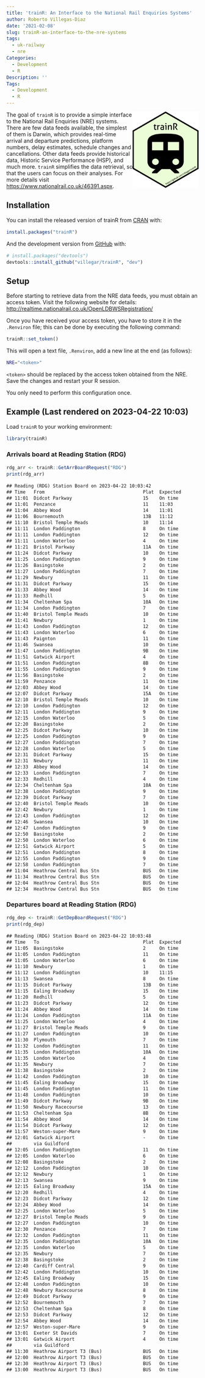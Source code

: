 ```yaml
---
title: 'trainR: An Interface to the National Rail Enquiries Systems'
author: Roberto Villegas-Diaz
date: '2021-02-08'
slug: trainR-an-interface-to-the-nre-systems
tags:
  - uk-railway
  - nre
Categories:
  - Development
  - R
Description: ''
Tags:
  - Development
  - R
---
```


<img src="https://raw.githubusercontent.com/villegar/trainR/main/inst/images/logo.png" alt="logo" align="right" height=200px/>

The goal of `trainR` is to provide a simple interface to the 
National Rail Enquiries (NRE) systems. There are few data feeds 
available, the simplest of them is Darwin, which provides real-time 
arrival and departure predictions, platform numbers, delay estimates, 
schedule changes and cancellations. Other data feeds provide historical 
data, Historic Service Performance (HSP), and much more. `trainR` 
simplifies the data retrieval, so that the users can focus on their 
analyses. For more details visit 
https://www.nationalrail.co.uk/46391.aspx.

## Installation

You can install the released version of trainR from [CRAN](https://CRAN.R-project.org) with:

``` r
install.packages("trainR")
```

And the development version from [GitHub](https://github.com/) with:

``` r
# install.packages("devtools")
devtools::install_github("villegar/trainR", "dev")
```

## Setup
Before starting to retrieve data from the NRE data feeds, you must obtain an access token. 
Visit the following website for details: http://realtime.nationalrail.co.uk/OpenLDBWSRegistration/

Once you have received your access token, you have to store it in the `.Renviron` file; this can be 
done by executing the following command:


```r
trainR::set_token()
```

This will open a text file, `.Renviron`, add a new line at the end (as follows):

```bash
NRE="<token>"
```

`<token>` should be replaced by the access token obtained from the NRE. Save the changes and restart 
your R session.

You only need to perform this configuration once.

## Example (Last rendered on 2023-04-22 10:03)

Load `trainR` to your working environment:

```r
library(trainR)
```

### Arrivals board at Reading Station (RDG)


```r
rdg_arr <- trainR::GetArrBoardRequest("RDG")
print(rdg_arr)
```

```
## Reading (RDG) Station Board on 2023-04-22 10:03:42
## Time   From                                    Plat  Expected
## 11:01  Didcot Parkway                          15    On time
## 11:01  Penzance                                11    11:03
## 11:04  Abbey Wood                              14    11:01
## 11:06  Bournemouth                             13B   11:12
## 11:10  Bristol Temple Meads                    10    11:14
## 11:11  London Paddington                       8     On time
## 11:11  London Paddington                       12    On time
## 11:11  London Waterloo                         4     On time
## 11:21  Bristol Parkway                         11A   On time
## 11:24  Didcot Parkway                          10    On time
## 11:25  London Paddington                       9     On time
## 11:26  Basingstoke                             2     On time
## 11:27  London Paddington                       7     On time
## 11:29  Newbury                                 11    On time
## 11:31  Didcot Parkway                          15    On time
## 11:33  Abbey Wood                              14    On time
## 11:33  Redhill                                 5     On time
## 11:34  Cheltenham Spa                          10A   On time
## 11:34  London Paddington                       7     On time
## 11:40  Bristol Temple Meads                    10    On time
## 11:41  Newbury                                 1     On time
## 11:43  London Paddington                       12    On time
## 11:43  London Waterloo                         6     On time
## 11:43  Paignton                                11    On time
## 11:46  Swansea                                 10    On time
## 11:47  London Paddington                       9B    On time
## 11:51  Gatwick Airport                         4     On time
## 11:51  London Paddington                       8B    On time
## 11:55  London Paddington                       9     On time
## 11:56  Basingstoke                             2     On time
## 11:59  Penzance                                11    On time
## 12:03  Abbey Wood                              14    On time
## 12:07  Didcot Parkway                          15A   On time
## 12:10  Bristol Temple Meads                    10    On time
## 12:10  London Paddington                       12    On time
## 12:11  London Paddington                       9     On time
## 12:15  London Waterloo                         5     On time
## 12:20  Basingstoke                             2     On time
## 12:25  Didcot Parkway                          10    On time
## 12:25  London Paddington                       9     On time
## 12:27  London Paddington                       7     On time
## 12:28  London Waterloo                         5     On time
## 12:31  Didcot Parkway                          15    On time
## 12:31  Newbury                                 11    On time
## 12:33  Abbey Wood                              14    On time
## 12:33  London Paddington                       7     On time
## 12:33  Redhill                                 4     On time
## 12:34  Cheltenham Spa                          10A   On time
## 12:38  London Paddington                       9     On time
## 12:39  Didcot Parkway                          7     On time
## 12:40  Bristol Temple Meads                    10    On time
## 12:42  Newbury                                 1     On time
## 12:43  London Paddington                       12    On time
## 12:46  Swansea                                 10    On time
## 12:47  London Paddington                       9     On time
## 12:50  Basingstoke                             2     On time
## 12:50  London Waterloo                         6     On time
## 12:51  Gatwick Airport                         5     On time
## 12:51  London Paddington                       8     On time
## 12:55  London Paddington                       9     On time
## 12:58  London Paddington                       7     On time
## 11:04  Heathrow Central Bus Stn                BUS   On time
## 11:34  Heathrow Central Bus Stn                BUS   On time
## 12:04  Heathrow Central Bus Stn                BUS   On time
## 12:34  Heathrow Central Bus Stn                BUS   On time
```

### Departures board at Reading Station (RDG)


```r
rdg_dep <- trainR::GetDepBoardRequest("RDG")
print(rdg_dep)
```

```
## Reading (RDG) Station Board on 2023-04-22 10:03:48
## Time   To                                      Plat  Expected
## 11:05  Basingstoke                             2     On time
## 11:05  London Paddington                       11    On time
## 11:05  London Waterloo                         6     On time
## 11:10  Newbury                                 1     On time
## 11:12  London Paddington                       10    11:15
## 11:13  Swansea                                 8     On time
## 11:15  Didcot Parkway                          13B   On time
## 11:15  Ealing Broadway                         15    On time
## 11:20  Redhill                                 5     On time
## 11:23  Didcot Parkway                          12    On time
## 11:24  Abbey Wood                              14    On time
## 11:24  London Paddington                       11A   On time
## 11:25  London Waterloo                         4     On time
## 11:27  Bristol Temple Meads                    9     On time
## 11:27  London Paddington                       10    On time
## 11:30  Plymouth                                7     On time
## 11:32  London Paddington                       11    On time
## 11:35  London Paddington                       10A   On time
## 11:35  London Waterloo                         4     On time
## 11:35  Newbury                                 7     On time
## 11:38  Basingstoke                             2     On time
## 11:42  London Paddington                       10    On time
## 11:45  Ealing Broadway                         15    On time
## 11:45  London Paddington                       11    On time
## 11:48  London Paddington                       10    On time
## 11:49  Didcot Parkway                          9B    On time
## 11:50  Newbury Racecourse                      13    On time
## 11:53  Cheltenham Spa                          8B    On time
## 11:54  Abbey Wood                              14    On time
## 11:54  Didcot Parkway                          12    On time
## 11:57  Weston-super-Mare                       9     On time
## 12:01  Gatwick Airport                         -     On time
##        via Guildford                           
## 12:05  London Paddington                       11    On time
## 12:05  London Waterloo                         6     On time
## 12:08  Basingstoke                             2     On time
## 12:12  London Paddington                       10    On time
## 12:12  Newbury                                 1     On time
## 12:13  Swansea                                 9     On time
## 12:15  Ealing Broadway                         15A   On time
## 12:20  Redhill                                 4     On time
## 12:23  Didcot Parkway                          12    On time
## 12:24  Abbey Wood                              14    On time
## 12:25  London Waterloo                         5     On time
## 12:27  Bristol Temple Meads                    9     On time
## 12:27  London Paddington                       10    On time
## 12:30  Penzance                                7     On time
## 12:32  London Paddington                       11    On time
## 12:35  London Paddington                       10A   On time
## 12:35  London Waterloo                         5     On time
## 12:35  Newbury                                 7     On time
## 12:38  Basingstoke                             2     On time
## 12:40  Cardiff Central                         9     On time
## 12:42  London Paddington                       10    On time
## 12:45  Ealing Broadway                         15    On time
## 12:48  London Paddington                       10    On time
## 12:48  Newbury Racecourse                      8     On time
## 12:49  Didcot Parkway                          9     On time
## 12:52  Bournemouth                             7     On time
## 12:53  Cheltenham Spa                          8     On time
## 12:53  Didcot Parkway                          12    On time
## 12:54  Abbey Wood                              14    On time
## 12:57  Weston-super-Mare                       9     On time
## 13:01  Exeter St Davids                        7     On time
## 13:01  Gatwick Airport                         4     On time
##        via Guildford                           
## 11:30  Heathrow Airport T3 (Bus)               BUS   On time
## 12:00  Heathrow Airport T3 (Bus)               BUS   On time
## 12:30  Heathrow Airport T3 (Bus)               BUS   On time
## 13:00  Heathrow Airport T3 (Bus)               BUS   On time
```

